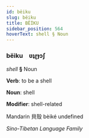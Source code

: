 ```yaml
---
id: bëiku
slug: bëiku
title: BËİKU
sidebar_position: 564
hoverText: shell § Noun
---
```


### bëiku&emsp;<span kind="abugida">ʋʇɽɟɔʃ</span>

*shell* **§** Noun

**Verb**: to be a shell

**Noun**: shell

**Modifier**: shell-related

Mandarin 貝殼 bèiké undefined

*Sino-Tibetan Language Family*